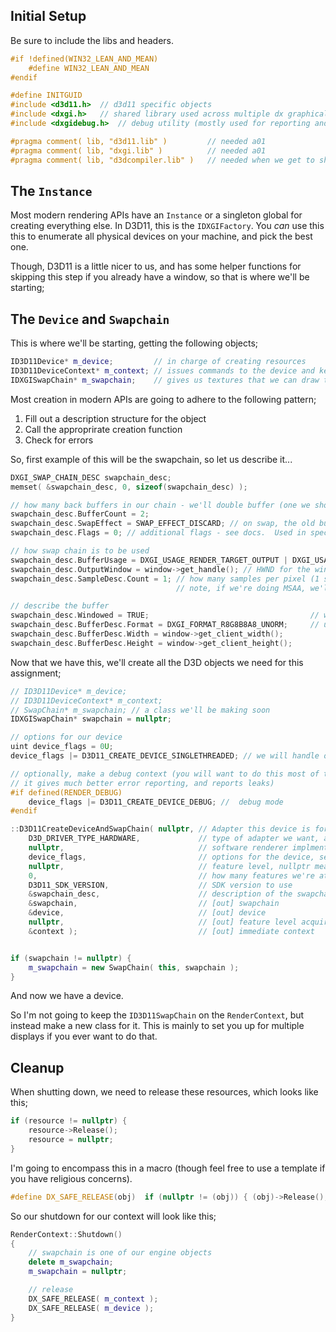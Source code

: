 ## Initial Setup

Be sure to include the libs and headers.  

```cpp
#if !defined(WIN32_LEAN_AND_MEAN) 
    #define WIN32_LEAN_AND_MEAN
#endif

#define INITGUID
#include <d3d11.h>  // d3d11 specific objects
#include <dxgi.h>   // shared library used across multiple dx graphical interfaces
#include <dxgidebug.h>  // debug utility (mostly used for reporting and analytics)

#pragma comment( lib, "d3d11.lib" )         // needed a01
#pragma comment( lib, "dxgi.lib" )          // needed a01
#pragma comment( lib, "d3dcompiler.lib" )   // needed when we get to shaders
```

## The `Instance`
Most modern rendering APIs have an `Instance` or a singleton global for creating everything else.  In D3D11, this is the `IDXGIFactory`.  You *can* use this this to enumerate all physical devices on your machine, and pick the best one.

Though, D3D11 is a little nicer to us, and has some helper functions for skipping this step if you already have a window, so that is where we'll be starting; 

## The `Device` and `Swapchain`
This is where we'll be starting, getting the following objects;

```cpp
ID3D11Device* m_device;         // in charge of creating resources
ID3D11DeviceContext* m_context; // issues commands to the device and keeps track of current state
IDXGISwapChain* m_swapchain;    // gives us textures that we can draw that the user can see
```

Most creation in modern APIs are going to adhere to the following pattern;

1. Fill out a description structure for the object
2. Call the approprirate creation function
3. Check for errors

So, first example of this will be the swapchain, so let us describe it...

```cpp
DXGI_SWAP_CHAIN_DESC swapchain_desc; 
memset( &swapchain_desc, 0, sizeof(swapchain_desc) ); 

// how many back buffers in our chain - we'll double buffer (one we show, one we draw to)
swapchain_desc.BufferCount = 2;      
swapchain_desc.SwapEffect = SWAP_EFFECT_DISCARD; // on swap, the old buffer is discarded
swapchain_desc.Flags = 0; // additional flags - see docs.  Used in special cases like for video buffers

// how swap chain is to be used
swapchain_desc.BufferUsage = DXGI_USAGE_RENDER_TARGET_OUTPUT | DXGI_USAGE_BACK_BUFFER;
swapchain_desc.OutputWindow = window->get_handle(); // HWND for the window to be used
swapchain_desc.SampleDesc.Count = 1; // how many samples per pixel (1 so no MSAA)
                                     // note, if we're doing MSAA, we'll do it on a secondary target

// describe the buffer
swapchain_desc.Windowed = TRUE;                                    // windowed/full-screen mode
swapchain_desc.BufferDesc.Format = DXGI_FORMAT_R8G8B8A8_UNORM;     // use 32-bit color RGBA8 color
swapchain_desc.BufferDesc.Width = window->get_client_width(); 
swapchain_desc.BufferDesc.Height = window->get_client_height();
```

Now that we have this, we'll create all the D3D objects we need for this assignment; 

```cpp
// ID3D11Device* m_device;
// ID3D11DeviceContext* m_context; 
// SwapChain* m_swapchain; // a class we'll be making soon
IDXGISwapChain* swapchain = nullptr;

// options for our device
uint device_flags = 0U;
device_flags |= D3D11_CREATE_DEVICE_SINGLETHREADED; // we will handle our own threading

// optionally, make a debug context (you will want to do this most of the time,
// it gives much better error reporting, and reports leaks)
#if defined(RENDER_DEBUG)
    device_flags |= D3D11_CREATE_DEVICE_DEBUG; //  debug mode
#endif

::D3D11CreateDeviceAndSwapChain( nullptr, // Adapter this device is for - nullptr will use primary
    D3D_DRIVER_TYPE_HARDWARE,             // type of adapter we want, and we want hardware accelerated
    nullptr,                              // software renderer implmentation - not using it
    device_flags,                         // options for the device, setup above
    nullptr,                              // feature level, nullptr means use default
    0,                                    // how many features we're attempting
    D3D11_SDK_VERSION,                    // SDK version to use
    &swapchain_desc,                      // description of the swapchain we want to make
    &swapchain,                           // [out] swapchain
    &device,                              // [out] device
    nullptr,                              // [out] feature level acquired 
    &context );                           // [out] immediate context


if (swapchain != nullptr) {
    m_swapchain = new SwapChain( this, swapchain ); 
}
```

And now we have a device.

So I'm not going to keep the `ID3D11SwapChain` on the `RenderContext`, but instead make a new class for it.  This is mainly to set you up for multiple displays if you ever want to do that.

## Cleanup
When shutting down, we need to release these resources, which looks like this;

```cpp
if (resource != nullptr) {
    resource->Release();
    resource = nullptr; 
}
```

I'm going to encompass this in a macro (though feel free to use a template if you have religious concerns).

```cpp
#define DX_SAFE_RELEASE(obj)  if (nullptr != (obj)) { (obj)->Release(); (obj) = nullptr; }
```

So our shutdown for our context will look like this;

```cpp
RenderContext::Shutdown()
{
    // swapchain is one of our engine objects
    delete m_swapchain; 
    m_swapchain = nullptr; 

    // release
    DX_SAFE_RELEASE( m_context ); 
    DX_SAFE_RELEASE( m_device ); 
}
```
